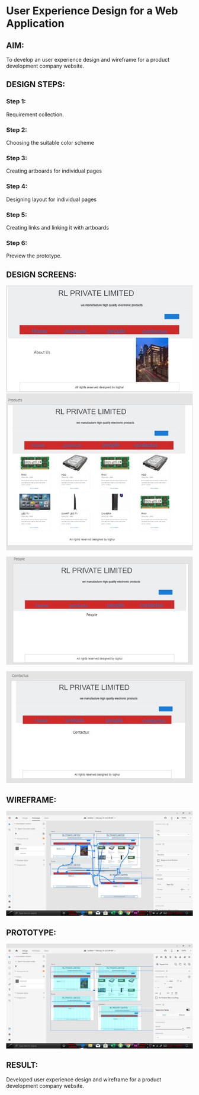 # User Experience Design for a Web Application
## AIM:
To develop an user experience design and wireframe for a product development company website.

## DESIGN STEPS:
### Step 1: 
Requirement collection.
### Step 2:
Choosing the suitable color scheme
### Step 3:
Creating artboards for individual pages
### Step 4:
Designing layout for individual pages
### Step 5:
Creating links and linking it with artboards
### Step 6:
Preview the prototype.

## DESIGN SCREENS:
![output](./img/lo4.jpg)
![output](./img/lo5.jpg)

![output](./img/lo6.jpg)

![output](./img/lo7.jpg)



## WIREFRAME:
![output](./img/lo1.jpg)



## PROTOTYPE:
![output](./img/lo2.jpg)



## RESULT:
Developed  user experience design and wireframe for a product development company website.
